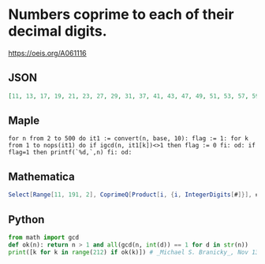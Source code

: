 # Numbers coprime to each of their decimal digits\.
https://oeis.org/A061116
## JSON
```JSON
[11, 13, 17, 19, 21, 23, 27, 29, 31, 37, 41, 43, 47, 49, 51, 53, 57, 59, 61, 67, 71, 73, 79, 81, 83, 87, 89, 91, 97, 111, 113, 117, 119, 121, 127, 131, 133, 137, 139, 141, 143, 149, 151, 157, 161, 163, 167, 169, 171, 173, 177, 179, 181, 187, 191, 193, 197, 199, 211]
```
## Maple
```Maple
for n from 2 to 500 do it1 := convert(n, base, 10): flag := 1: for k from 1 to nops(it1) do if igcd(n, it1[k])<>1 then flag := 0 fi: od: if flag=1 then printf(`%d,`,n) fi: od:
```
## Mathematica
```Mathematica
Select[Range[11, 191, 2], CoprimeQ[Product[i, {i, IntegerDigits[#]}], #] &] (* _Arkadiusz Wesolowski_, May 19 2012 *)
```
## Python
```Python
from math import gcd
def ok(n): return n > 1 and all(gcd(n, int(d)) == 1 for d in str(n))
print([k for k in range(212) if ok(k)]) # _Michael S. Branicky_, Nov 13 2021
```
